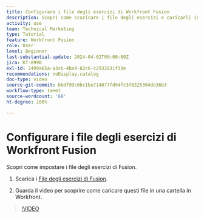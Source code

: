 ```yaml
---
title: Configurare i file degli esercizi di Workfront Fusion
description: Scopri come scaricare i file degli esercizi e caricarli in una cartella in Workfront in  [!DNL Adobe Workfront Fusion].
activity: use
team: Technical Marketing
type: Tutorial
feature: Workfront Fusion
role: User
level: Beginner
last-substantial-update: 2024-04-02T00:00:00Z
jira: KT-8998
exl-id: 2499a65a-a3c6-4ba9-82c6-c2932831f33e
recommendations: noDisplay,catalog
doc-type: video
source-git-commit: bbdf99c6bc1be714077fd94fc3f8325394de36b3
workflow-type: tm+mt
source-wordcount: '60'
ht-degree: 100%

---
```


# Configurare i file degli esercizi di Workfront Fusion

Scopri come impostare i file degli esercizi di Fusion.

1. Scarica i [File degli esercizi di Fusion](/help/assets/fusion-exercise-files.zip).

1. Guarda il video per scoprire come caricare questi file in una cartella in Workfront.

>[!VIDEO](https://video.tv.adobe.com/v/3416548/?quality=12&learn=on&enablevpops=1&captions=ita)

